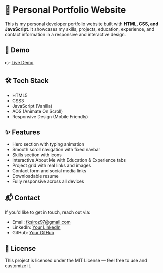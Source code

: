 # 💼 Personal Portfolio Website

This is my personal developer portfolio website built with **HTML, CSS, and JavaScript**. It showcases my skills, projects, education, experience, and contact information in a responsive and interactive design.

## 🚀 Demo

👉 [Live Demo](http://127.0.0.1:5500/My%20Portfolio/index.html)  

## 🛠 Tech Stack

- HTML5
- CSS3
- JavaScript (Vanilla)
- AOS (Animate On Scroll)
- Responsive Design (Mobile Friendly)

## ✨ Features

- Hero section with typing animation
- Smooth scroll navigation with fixed navbar
- Skills section with icons
- Interactive About Me with Education & Experience tabs
- Project grid with real links and images
- Contact form and social media links
- Downloadable resume
- Fully responsive across all devices

## 📬 Contact

If you'd like to get in touch, reach out via:

- Email: fksiroz97@gmail.com  
- LinkedIn: [Your LinkedIn](https://linkedin.com/in/firoz-khan-5245a3158)  
- GitHub: [Your GitHub](https://github.com/Firoz9701)

## 📄 License

This project is licensed under the MIT License — feel free to use and customize it.
